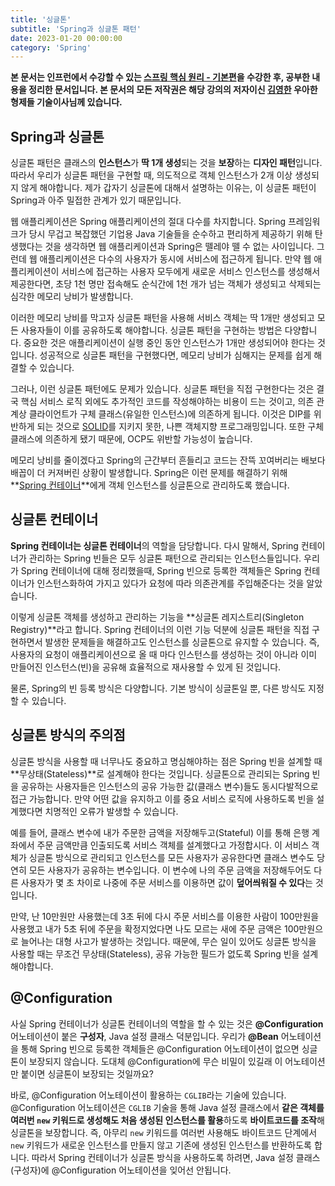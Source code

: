 ```yaml
---
title: '싱글톤'
subtitle: 'Spring과 싱글톤 패턴'
date: 2023-01-20 00:00:00
category: 'Spring'
---
```


**본 문서는 인프런에서 수강할 수 있는 [스프링 핵심 원리 - 기본편](https://inflearn.com/course/스프링-핵심-원리-기본편)을 수강한 후, 공부한 내용을 정리한 문서입니다. 본 문서의 모든 저작권은 해당 강의의 저자이신 [김영한](https://inflearn.com/users/@yh) 우아한형제들 기술이사님께 있습니다.**

## Spring과 싱글톤

싱글톤 패턴은 클래스의 **인스턴스**가 **딱 1개 생성**되는 것을 **보장**하는 **디자인 패턴**입니다. 따라서 우리가 싱글톤 패턴을 구현할 때, 의도적으로 객체 인스턴스가 2개 이상 생성되지 않게 해야합니다. 제가 갑자기 싱글톤에 대해서 설명하는 이유는, 이 싱글톤 패턴이 Spring과 아주 밀접한 관계가 있기 때문입니다.

웹 애플리케이션은 Spring 애플리케이션의 절대 다수를 차지합니다. Spring 프레임워크가 당시 무겁고 복잡했던 기업용 Java 기술들을 순수하고 편리하게 제공하기 위해 탄생했다는 것을 생각하면 웹 애플리케이션과 Spring은 뗄레야 뗄 수 없는 사이입니다. 그런데 웹 애플리케이션은 다수의 사용자가 동시에 서비스에 접근하게 됩니다. 만약 웹 애플리케이션이 서비스에 접근하는 사용자 모두에게 새로운 서비스 인스턴스를 생성해서 제공한다면, 초당 1천 명만 접속해도 순식간에 1천 개가 넘는 객체가 생성되고 삭제되는 심각한 메모리 낭비가 발생합니다.

이러한 메모리 낭비를 막고자 싱글톤 패턴을 사용해 서비스 객체는 딱 1개만 생성되고 모든 사용자들이 이를 공유하도록 해야합니다. 싱글톤 패턴을 구현하는 방법은 다양합니다. 중요한 것은 애플리케이션이 실행 중인 동안 인스턴스가 1개만 생성되어야 한다는 것입니다. 성공적으로 싱글톤 패턴을 구현했다면, 메모리 낭비가 심해지는 문제를 쉽게 해결할 수 있습니다.

그러나, 이런 싱글톤 패턴에도 문제가 있습니다. 싱글톤 패턴을 직접 구현한다는 것은 결국 핵심 서비스 로직 외에도 추가적인 코드를 작성해야하는 비용이 드는 것이고, 의존 관계상 클라이언트가 구체 클래스(유일한 인스턴스)에 의존하게 됩니다. 이것은 DIP를 위반하게 되는 것으로 [SOLID](https://blog.coderoad.kr/solid)를 지키지 못한, 나쁜 객체지향 프로그래밍입니다. 또한 구체 클래스에 의존하게 됐기 때문에, OCP도 위반할 가능성이 높습니다.

메모리 낭비를 줄이겠다고 Spring의 근간부터 흔들리고 코드는 잔뜩 꼬여버리는 배보다 배꼽이 더 커져버린 상황이 발생합니다. Spring은 이런 문제를 해결하기 위해 **[Spring 컨테이너](https://blog.coderoad.kr/containerandbean)**에게 객체 인스턴스를 싱글톤으로 관리하도록 했습니다.

## 싱글톤 컨테이너

**Spring 컨테이너는 싱글톤 컨테이너**의 역할을 담당합니다. 다시 말해서, Spring 컨테이너가 관리하는 Spring 빈들은 모두 싱글톤 패턴으로 관리되는 인스턴스들입니다. 우리가 Spring 컨테이너에 대해 정리했을때, Spring 빈으로 등록한 객체들은 Spring 컨테이너가 인스턴스화하여 가지고 있다가 요청에 따라 의존관계를 주입해준다는 것을 알았습니다.

이렇게 싱글톤 객체를 생성하고 관리하는 기능을 **싱글톤 레지스트리(Singleton Registry)**라고 합니다. Spring 컨테이너의 이런 기능 덕분에 싱글톤 패턴을 직접 구현하면서 발생한 문제들을 해결하고도 인스턴스를 싱글톤으로 유지할 수 있습니다. 즉, 사용자의 요청이 애플리케이션으로 올 때 마다 인스턴스를 생성하는 것이 아니라 이미 만들어진 인스턴스(빈)을 공유해 효율적으로 재사용할 수 있게 된 것입니다.

물론, Spring의 빈 등록 방식은 다양합니다. 기본 방식이 싱글톤일 뿐, 다른 방식도 지정할 수 있습니다.

## 싱글톤 방식의 주의점

싱글톤 방식을 사용할 때 너무나도 중요하고 명심해야하는 점은 Spring 빈을 설계할 때 **무상태(Stateless)**로 설계해야 한다는 것입니다. 싱글톤으로 관리되는 Spring 빈을 공유하는 사용자들은 인스턴스의 공유 가능한 값(클래스 변수)들도 동시다발적으로 접근 가능합니다. 만약 어떤 값을 유지하고 이를 중요 서비스 로직에 사용하도록 빈을 설계했다면 치명적인 오류가 발생할 수 있습니다.

예를 들어, 클래스 변수에 내가 주문한 금액을 저장해두고(Stateful) 이를 통해 은행 계좌에서 주문 금액만큼 인출되도록 서비스 객체를 설계했다고 가정합시다. 이 서비스 객체가 싱글톤 방식으로 관리되고 인스턴스를 모든 사용자가 공유한다면 클래스 변수도 당연히 모든 사용자가 공유하는 변수입니다. 이 변수에 나의 주문 금액을 저장해두어도 다른 사용자가 몇 초 차이로 나중에 주문 서비스를 이용하면 값이 **덮어씌워질 수 있다**는 것입니다.

만약, 난 10만원만 사용했는데 3초 뒤에 다시 주문 서비스를 이용한 사람이 100만원을 사용했고 내가 5초 뒤에 주문을 확정지었다면 나도 모르는 새에 주문 금액은 100만원으로 늘어나는 대형 사고가 발생하는 것입니다. 때문에, 무슨 일이 있어도 싱글톤 방식을 사용할 때는 무조건 무상태(Stateless), 공유 가능한 필드가 없도록 Spring 빈을 설계해야합니다.

## @Configuration

사실 Spring 컨테이너가 싱글톤 컨테이너의 역할을 할 수 있는 것은 **@Configuration** 어노테이션이 붙은 **구성자**, Java 설정 클래스 덕분입니다. 우리가 **@Bean** 어노테이션을 통해 Spring 빈으로 등록한 객체들은 @Configuration 어노테이션이 없으면 싱글톤이 보장되지 않습니다. 도대체 @Configuration에 무슨 비밀이 있길래 이 어노테이션만 붙이면 싱글톤이 보장되는 것일까요?

바로, @Configuration 어노테이션이 활용하는 `CGLIB`라는 기술에 있습니다. @Configuration 어노테이션은 `CGLIB` 기술을 통해 Java 설정 클래스에서 **같은 객체를 여러번 `new` 키워드로 생성해도 처음 생성된 인스턴스를 활용**하도록 **바이트코드를 조작**해 싱글톤을 보장합니다. 즉, 아무리 `new` 키워드를 여러번 사용해도 바이트코드 단계에서 `new` 키워드가 새로운 인스턴스를 만들지 않고 기존에 생성된 인스턴스를 반환하도록 합니다. 따라서 Spring 컨테이너가 싱글톤 방식을 사용하도록 하려면, Java 설정 클래스(구성자)에 @Configuration 어노테이션을 잊어선 안됩니다.
